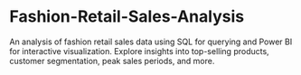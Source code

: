 # Fashion-Retail-Sales-Analysis
An analysis of fashion retail sales data using SQL for querying and Power BI for interactive visualization. Explore insights into top-selling products, customer segmentation, peak sales periods, and more.
